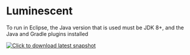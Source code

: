 # Luminescent
To run in Eclipse, the Java version that is used must be JDK 8+, and the Java and Gradle plugins installed

[![Click to download latest snapshot](https://github.com/eandr127/Luminescent/workflows/Download%20CI%20Latest%Snapshot/badge.svg?branch=major-update)](https://github.com/eandr127/Luminescent/releases/download/major-update-snapshot/Luminescent.jar)